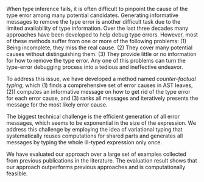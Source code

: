 When type inference fails, it is often difficult to pinpoint the cause of the
type error among many potential candidates. Generating informative messages to
remove the type error is another difficult task due to the limited availability
of type information. Over the last three decades many approaches have
been developed to help debug type errors. However, most of these methods suffer from one or more of the following problems:
(1) Being incomplete, they miss the real cause.
(2) They cover many potential causes without distinguishing them.
(3) They provide little or no information for how to remove the type error.
Any one of this problems can turn the type-error debugging process into a
tedious and ineffective endeavor.

To address this issue, we have developed a method named <i>counter-factual
typing</i>, which
(1) finds a comprehensive set of error causes in AST leaves,
(2)) computes an informative message on how to get rid of the type error for
each error cause, and
(3) ranks all messages and iteratively presents the message for
the most likely error cause.

The biggest technical challenge is the efficient generation of all error
messages, which seems to be exponential in the size of the expression. We
address this challenge by employing the idea of variational typing that
systematically reuses computations for shared parts and generates all messages
by typing the whole ill-typed expression only once.

We have evaluated our approach over a large set of examples collected from
previous publications in the literature. The evaluation result shows that our
approach outperforms previous approaches and is computationally feasible.
